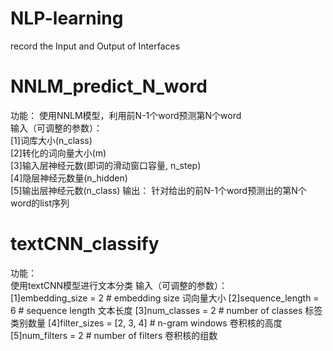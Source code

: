 # NLP-learning
record the Input and Output of Interfaces

# NNLM_predict_N_word
功能：
    使用NNLM模型，利用前N-1个word预测第N个word  
输入（可调整的参数）：  
    [1]词库大小(n_class)     
    [2]转化的词向量大小(m)        
    [3]输入层神经元数(即词的滑动窗口容量, n_step)            
    [4]隐层神经元数量(n_hidden)            
    [5]输出层神经元数(n_class)
输出：
    针对给出的前N-1个word预测出的第N个word的list序列

# textCNN_classify
功能：  
    使用textCNN模型进行文本分类
输入（可调整的参数）：  
    [1]embedding_size = 2 # embedding size  词向量大小
    [2]sequence_length = 6 # sequence length  文本长度
    [3]num_classes = 2 # number of classes  标签类别数量
    [4]filter_sizes = [2, 3, 4] # n-gram windows    卷积核的高度
    [5]num_filters = 2 # number of filters  卷积核的组数

